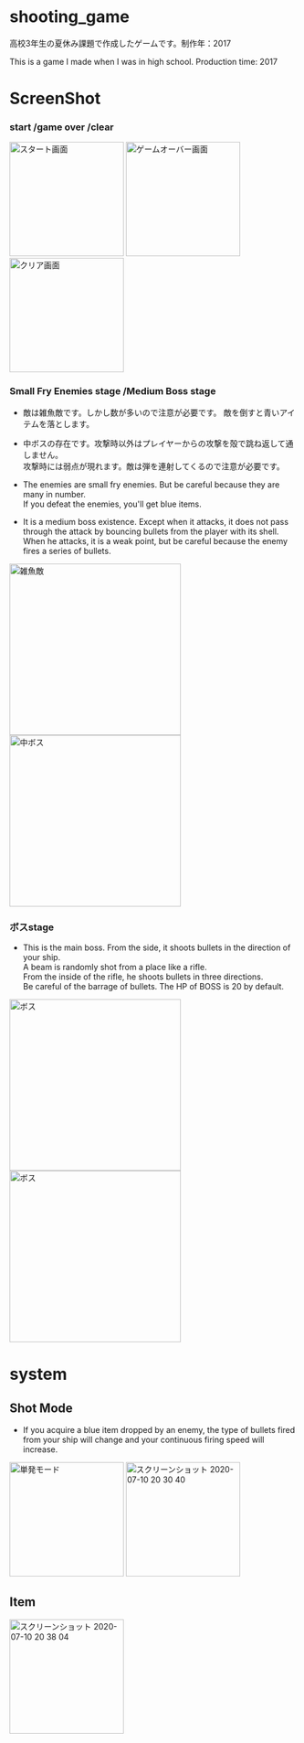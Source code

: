 # shooting_game
高校3年生の夏休み課題で作成したゲームです。制作年：2017

This is a game I made when I was in high school.
Production time: 2017

# ScreenShot  

### start /game over /clear  
<p float="left">
  <img width="200" alt="スタート画面" src="https://user-images.githubusercontent.com/16487150/87143512-2b69b700-c2e1-11ea-89f7-b7bfebdd9527.png">
  <img width="200" alt="ゲームオーバー画面" src="https://user-images.githubusercontent.com/16487150/87148336-2f99d280-c2e9-11ea-83b6-eb5a5b4155e5.png">
  <img width="200" alt="クリア画面" src="https://user-images.githubusercontent.com/16487150/87148518-7c7da900-c2e9-11ea-8090-d18d329d26c1.png">
</p>  

### Small Fry Enemies stage /Medium Boss stage
* 敵は雑魚敵です。しかし数が多いので注意が必要です。
敵を倒すと青いアイテムを落とします。
* 中ボスの存在です。攻撃時以外はプレイヤーからの攻撃を殻で跳ね返して通しません。  
攻撃時には弱点が現れます。敵は弾を連射してくるので注意が必要です。

* The enemies are small fry enemies. But be careful because they are many in number.  
If you defeat the enemies, you'll get blue items.    
* It is a medium boss existence. Except when it attacks, it does not pass through the attack by bouncing bullets from the player with its shell.  
When he attacks, it is a weak point, but be careful because the enemy fires a series of bullets.  
<p float="left">
<img width="300" alt="雑魚敵" src="https://user-images.githubusercontent.com/16487150/87147877-5c011f00-c2e8-11ea-8ccf-2da5c3814c16.png">
<img width="300" alt="中ボス" src="https://user-images.githubusercontent.com/16487150/87148091-b7331180-c2e8-11ea-9f71-449cdaa6fbc3.png">
</p>

### ボスstage  
* This is the main boss. From the side, it shoots bullets in the direction of your ship.  
A beam is randomly shot from a place like a rifle.  
From the inside of the rifle, he shoots bullets in three directions.  
Be careful of the barrage of bullets.
The HP of BOSS is 20 by default.  
<p float="left">
<img width="300" alt="ボス" src="https://user-images.githubusercontent.com/16487150/87148281-185ae500-c2e9-11ea-90e8-cfe3f528ab5d.png">
<img width="300" alt="ボス" src="https://user-images.githubusercontent.com/16487150/87149771-d0898d00-c2eb-11ea-952f-a1f0758dcfee.png">
</p>    


# system
## Shot Mode
* If you acquire a blue item dropped by an enemy, the type of bullets fired from your ship will change and your continuous firing speed will increase.
<p float="left">
<img width="200" alt="単発モード" src="https://user-images.githubusercontent.com/16487150/87150311-c025e200-c2ec-11ea-8bae-03ca8e3a1c6b.png">
<img width="200" alt="スクリーンショット 2020-07-10 20 30 40" src="https://user-images.githubusercontent.com/16487150/87150418-f5cacb00-c2ec-11ea-81a3-f123526d65b2.png">
</p>

## Item
<img width="200" alt="スクリーンショット 2020-07-10 20 38 04" src="https://user-images.githubusercontent.com/16487150/87150598-5bb75280-c2ed-11ea-9fa1-bcd80cc8b4c5.png">
